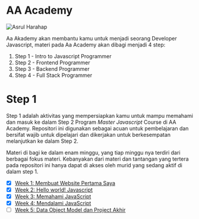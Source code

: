 # AA Academy

![Asrul Harahap](https://avatars2.githubusercontent.com/u/15111402?s=100&v=4 "Asrul Harahap")

Aa Akademy akan membantu kamu untuk menjadi seorang Developer Javascript, materi pada Aa Academy akan dibagi menjadi 4 step:
1. Step 1 - Intro to Javascript Programmer
2. Step 2 - Frontend Programmer
3. Step 3 - Backend Programmer
4. Step 4 - Full Stack Programmer

# Step 1

Step 1 adalah aktivitas yang mempersiapkan kamu untuk mampu memahami dan masuk ke dalam Step 2 Program *Master Javascript* Course di AA Academy. Repositori ini digunakan sebagai acuan untuk pembelajaran dan bersifat wajib untuk dipelajari dan dikerjakan untuk berkesempatan melanjutkan ke dalam Step 2.

Materi di bagi ke dalam enam minggu, yang tiap minggu nya terdiri dari berbagai fokus materi. Kebanyakan dari materi dan tantangan yang tertera pada repositori ini hanya dapat di akses oleh murid yang sedang aktif di dalam step 1.

- [x] [Week 1: Membuat Website Pertama Saya](./README-WEEK-1.md)
- [x] [Week 2: Hello world! Javascript](./README-WEEK-2.md)
- [x] [Week 3: Memahami JavaScript](./README-WEEK-3.md)
- [x] [Week 4: Mendalami JavaScript](./README-WEEK-4.md)
- [ ] [Week 5: Data Object Model dan Project Akhir](./README-WEEK-5.md)
